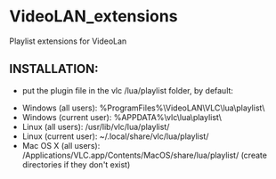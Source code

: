 VideoLAN_extensions
===================
Playlist extensions for VideoLan

INSTALLATION:
--------------
- put the plugin file in the vlc /lua/playlist folder, by default:
* Windows (all users): %ProgramFiles%\VideoLAN\VLC\lua\playlist\
* Windows (current user): %APPDATA%\vlc\lua\playlist\
* Linux (all users): /usr/lib/vlc/lua/playlist/
* Linux (current user): ~/.local/share/vlc/lua/playlist/
* Mac OS X (all users): /Applications/VLC.app/Contents/MacOS/share/lua/playlist/
(create directories if they don\'t exist)
